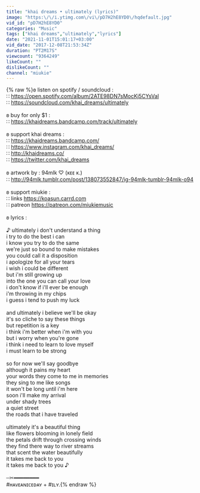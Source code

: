 ```yaml
---
title: "khai dreams • ultimately (lyrics)"
image: "https:\/\/i.ytimg.com\/vi\/pD7H2hE8YD0\/hqdefault.jpg"
vid_id: "pD7H2hE8YD0"
categories: "Music"
tags: ["khai dreams","ultimately","lyrics"]
date: "2021-11-01T15:01:17+03:00"
vid_date: "2017-12-08T21:53:34Z"
duration: "PT2M17S"
viewcount: "9364249"
likeCount: ""
dislikeCount: ""
channel: "miukie"
---
```

{% raw %}ʚ listen on spotify / soundcloud :<br />∷ <a rel="nofollow" target="blank" href="https://open.spotify.com/album/2ATE98DN7sMocKj5CYsVal">https://open.spotify.com/album/2ATE98DN7sMocKj5CYsVal</a><br />∷ <a rel="nofollow" target="blank" href="https://soundcloud.com/khai_dreams/ultimately">https://soundcloud.com/khai_dreams/ultimately</a><br /><br />ʚ buy for only $1 :<br />∷ <a rel="nofollow" target="blank" href="https://khaidreams.bandcamp.com/track/ultimately">https://khaidreams.bandcamp.com/track/ultimately</a><br /><br />ʚ support khai dreams :<br />∷ <a rel="nofollow" target="blank" href="https://khaidreams.bandcamp.com/">https://khaidreams.bandcamp.com/</a><br />∷ <a rel="nofollow" target="blank" href="https://www.instagram.com/khai_dreams/">https://www.instagram.com/khai_dreams/</a><br />∷ <a rel="nofollow" target="blank" href="http://khaidreams.co/">http://khaidreams.co/</a><br />∷ <a rel="nofollow" target="blank" href="https://twitter.com/khai_dreams">https://twitter.com/khai_dreams</a><br /><br />ʚ artwork by : 94mlk ♡ (ᴋᴇᴇ ᴋ.)<br />∷ <a rel="nofollow" target="blank" href="http://94mlk.tumblr.com/post/138073552847/ig-94mlk-tumblr-94mlk-o94">http://94mlk.tumblr.com/post/138073552847/ig-94mlk-tumblr-94mlk-o94</a><br /><br />ʚ support miukie :<br />∷ links <a rel="nofollow" target="blank" href="https://koasun.carrd.com">https://koasun.carrd.com</a><br />∷ patreon <a rel="nofollow" target="blank" href="https://patreon.com/miukiemusic">https://patreon.com/miukiemusic</a><br /><br />ʚ lyrics :<br /><br />♪ ultimately i don't understand a thing <br />i try to do the best i can<br />i know you try to do the same<br />we're just so bound to make mistakes<br />you could call it a disposition<br />i apologize for all your tears<br />i wish i could be different<br />but i'm still growing up<br />into the one you can call your love<br />i don't know if i'll ever be enough<br />i'm throwing in my chips<br />i guess i tend to push my luck<br /><br />and ultimately i believe we'll be okay<br />it's so cliche to say these things<br />but repetition is a key<br />i think i'm better when i'm with you<br />but i worry when you're gone<br />i think i need to learn to love myself<br />i must learn to be strong<br /><br />so for now we'll say goodbye<br />although it pains my heart<br />your words they come to me in memories<br />they sing to me like songs<br />it won't be long until i'm here<br />soon i'll make my arrival<br />under shady trees<br />a quiet street<br />the roads that i have traveled<br /><br />ultimately it's a beautiful thing<br />like flowers blooming in lonely field<br />the petals drift through crossing winds<br />they find there way to river streams<br />that scent the water beautifully <br />it takes me back to you<br />it takes me back to you ♪<br /><br />┄✂━━━━━━━━<br />#ʜᴀᴠᴇᴀɴɪᴄᴇᴅᴀʏ + #ɪʟʏ.{% endraw %}

